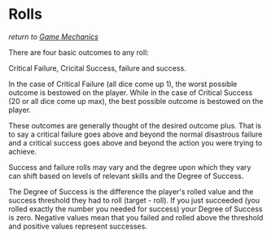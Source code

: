 # Rolls
*return to [Game Mechanics](README.md)*

There are four basic outcomes to any roll:

Critical Failure, Cricital Success, failure and success.

In the case of Critical Failure (all dice come up 1), the worst possible outcome is bestowed on the player. While in the case of Critical Success (20 or all dice come up max), the best possible outcome is bestowed on the player.

These outcomes are generally thought of the desired outcome plus. That is to say a critical failure goes above and beyond the normal disastrous failure and a critical success goes above and beyond the action you were trying to achieve.

Success and failure rolls may vary and the degree upon which they vary can shift based on levels of relevant skills and the Degree of Success.

The Degree of Success is the difference the player's rolled value and the success threshold they had to roll (target - roll). If you just succeeded (you rolled exactly the number you needed for success) your Degree of Success is zero. Negative values mean that you failed and rolled above the threshold and positive values represent successes.